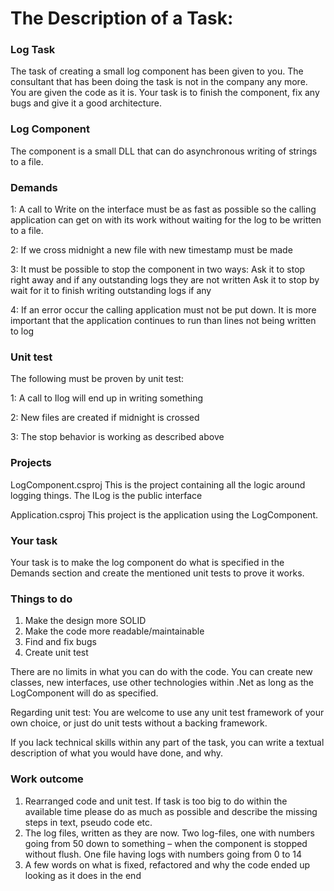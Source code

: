 <h1> The Description of a Task: </h1>

<h3> Log Task </h3>

The task of creating a small log component has been given to you. The consultant that has been doing the task is not in the company any more.
You are given the code as it is. Your task is to finish the component, fix any bugs and give it a good architecture.



<h3> Log Component </h3>

The component is a small DLL that can do asynchronous writing of strings to a file.



<h3> Demands </h3>

1: A call to Write on the interface must be as fast as possible so the calling application can get on with its work without waiting for the log to be written to a file.

2: If we cross midnight a new file with new timestamp must be made

3: It must be possible to stop the component in two ways:
       Ask it to stop right away and if any outstanding logs they are not written
       Ask it to stop by wait for it to finish writing outstanding logs if any
       
4: If an error occur the calling application must not be put down. It is more important that the application continues to run than lines not being written to log



<h3> Unit test </h3>

The following must be proven by unit test:

1: A call to Ilog will end up in writing something

2: New files are created if midnight is crossed

3: The stop behavior is working as described above


<h3> Projects </h3>
      
LogComponent.csproj
This is the project containing all the logic around logging things.
The ILog is the public interface

Application.csproj
This project is the application using the LogComponent.

<h3> Your task </h3>
    
Your task is to make the log component do what is specified in the Demands section and create the mentioned unit tests to prove it works.


<h3> Things to do </h3>
    
1. Make the design more SOLID
2. Make the code more readable/maintainable
3. Find and fix bugs
4. Create unit test

There are no limits in what you can do with the code. You can create new classes, new interfaces, use other technologies within .Net as long as the LogComponent will do as specified.

Regarding unit test: You are welcome to use any unit test framework of your own choice, or just do unit tests without a backing framework.

If you lack technical skills within any part of the task, you can write a textual description of what you would have done, and why.

<h3> Work outcome </h3>
      
1. Rearranged code and unit test. If task is too big to do within the available time please do as much as possible and describe the missing steps in text, pseudo code etc.
2. The log files, written as they are now. Two log-files, one with numbers going from 50 down to something – when the component is stopped without flush. One file having logs with numbers going from 0 to 14
3. A few words on what is fixed, refactored and why the code ended up looking as it does in the end
